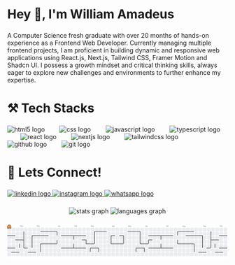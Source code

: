 <h1 align="left">Hey 👋, I'm William Amadeus</h1>

###

<p align="left">A Computer Science fresh graduate with over 20 months of hands-on experience as a Frontend Web Developer. Currently managing multiple frontend projects, I am proficient in building dynamic and responsive web applications using React.js, Next.js, Tailwind CSS, Framer Motion and Shadcn UI. I possess a growth mindset and critical thinking skills, always eager to explore new challenges and environments to further enhance my expertise.</p>

###

<h1 align="left">⚒️ Tech Stacks</h1>

###

<div align="left">
  <img src="https://cdn.jsdelivr.net/gh/devicons/devicon/icons/html5/html5-original.svg" height="45" alt="html5 logo"  />
  <img width="26" />
  <img src="https://cdn.jsdelivr.net/gh/devicons/devicon/icons/css3/css3-original.svg" height="45" alt="css logo"  />
  <img width="26" />
  <img src="https://cdn.jsdelivr.net/gh/devicons/devicon/icons/javascript/javascript-original.svg" height="45" alt="javascript logo"  />
  <img width="26" />
  <img src="https://skillicons.dev/icons?i=ts" height="45" alt="typescript logo"  />
  <img width="26" />
  <img src="https://cdn.jsdelivr.net/gh/devicons/devicon/icons/react/react-original.svg" height="45" alt="react logo"  />
  <img width="26" />
  <img src="https://skillicons.dev/icons?i=nextjs" height="45" alt="nextjs logo"  />
  <img width="26" />
  <img src="https://cdn.simpleicons.org/tailwindcss/06B6D4" height="45" alt="tailwindcss logo"  />
  <img width="26" />
  <img src="https://cdn.jsdelivr.net/gh/devicons/devicon/icons/github/github-original.svg" height="45" alt="github logo"  />
  <img width="26" />
  <img src="https://cdn.jsdelivr.net/gh/devicons/devicon/icons/git/git-original.svg" height="45" alt="git logo"  />
</div>

###

<h1 align="left">📱 Lets Connect!</h1>

###

<div align="left">
  <a href="https://www.linkedin.com/in/william-amadeus-86667a224/" target="_blank">
    <img src="https://img.shields.io/static/v1?message=LinkedIn&logo=linkedin&label=&color=0077B5&logoColor=white&labelColor=&style=for-the-badge" height="27" alt="linkedin logo"  />
  </a>
  <a href="a" target="_blank">
    <img src="https://img.shields.io/static/v1?message=Instagram&logo=instagram&label=&color=E4405F&logoColor=white&labelColor=&style=for-the-badge" height="27" alt="instagram logo"  />
  </a>
  <a href="https://wa.me/6281295447285" target="_blank">
    <img src="https://img.shields.io/static/v1?message=Whatsapp&logo=whatsapp&label=&color=25D366&logoColor=white&labelColor=&style=for-the-badge" height="27" alt="whatsapp logo"  />
  </a>
</div>

###

<div align="center">
  <img src="https://github-readme-stats.vercel.app/api?username=williamamadeusss&hide_title=false&hide_rank=true&show_icons=true&include_all_commits=true&count_private=true&disable_animations=false&theme=dark&locale=en&hide_border=true&order=1" height="150" alt="stats graph"  />
  <img src="https://github-readme-stats.vercel.app/api/top-langs?username=williamamadeusss&locale=en&hide_title=false&layout=compact&card_width=320&langs_count=4&theme=dark&hide_border=true&order=2" height="150" alt="languages graph"  />
</div>

###

<picture>
  <source media="(prefers-color-scheme: dark)" srcset="https://raw.githubusercontent.com/williamamadeusss/williamamadeusss/output/pacman-contribution-graph-dark.svg">
  <source media="(prefers-color-scheme: light)" srcset="https://raw.githubusercontent.com/williamamadeusss/williamamadeusss/output/pacman-contribution-graph.svg">
  <img alt="pacman contribution graph" src="https://raw.githubusercontent.com/williamamadeusss/williamamadeusss/output/pacman-contribution-graph.svg">
</picture>

###
